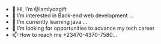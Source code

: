 - 👋 Hi, I’m @Iamlyongift
- 👀 I’m interested in Back-end web development ...
- 🌱 I’m currently learning java ...
- 💞️ I’m looking for opportunities to advance my tech career
- 📫 How to reach me +23470-4370-7580...

<!---
Iamlyongift/Iamlyongift is a ✨ special ✨ repository because its `README.md` (this file) appears on your GitHub profile.
You can click the Preview link to take a look at your changes.
--->
